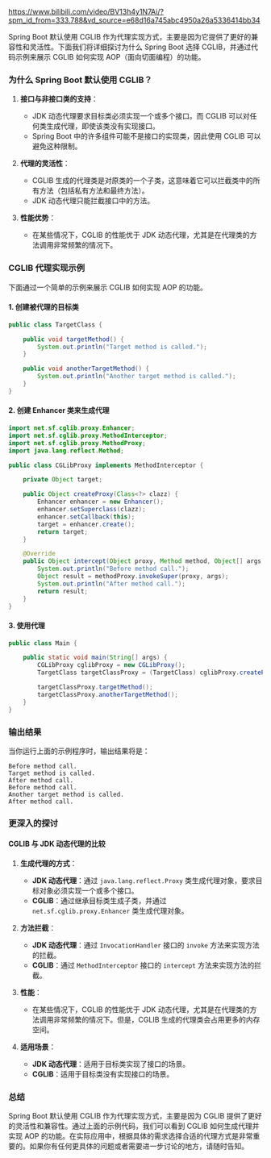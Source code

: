 https://www.bilibili.com/video/BV13h4y1N7Ai/?spm_id_from=333.788&vd_source=e68d16a745abc4950a26a5336414bb34

Spring Boot 默认使用 CGLIB 作为代理实现方式，主要是因为它提供了更好的兼容性和灵活性。下面我们将详细探讨为什么 Spring Boot 选择 CGLIB，并通过代码示例来展示 CGLIB 如何实现 AOP（面向切面编程）的功能。

### 为什么 Spring Boot 默认使用 CGLIB？

1. **接口与非接口类的支持**：

   - JDK 动态代理要求目标类必须实现一个或多个接口。而 CGLIB 可以对任何类生成代理，即使该类没有实现接口。
   - Spring Boot 中的许多组件可能不是接口的实现类，因此使用 CGLIB 可以避免这种限制。

2. **代理的灵活性**：

   - CGLIB 生成的代理类是对原类的一个子类，这意味着它可以拦截类中的所有方法（包括私有方法和最终方法）。
   - JDK 动态代理只能拦截接口中的方法。

3. **性能优势**：
   - 在某些情况下，CGLIB 的性能优于 JDK 动态代理，尤其是在代理类的方法调用非常频繁的情况下。

### CGLIB 代理实现示例

下面通过一个简单的示例来展示 CGLIB 如何实现 AOP 的功能。

#### 1. 创建被代理的目标类

```java
public class TargetClass {

    public void targetMethod() {
        System.out.println("Target method is called.");
    }

    public void anotherTargetMethod() {
        System.out.println("Another target method is called.");
    }
}
```

#### 2. 创建 Enhancer 类来生成代理

```java
import net.sf.cglib.proxy.Enhancer;
import net.sf.cglib.proxy.MethodInterceptor;
import net.sf.cglib.proxy.MethodProxy;
import java.lang.reflect.Method;

public class CGLibProxy implements MethodInterceptor {

    private Object target;

    public Object createProxy(Class<?> clazz) {
        Enhancer enhancer = new Enhancer();
        enhancer.setSuperclass(clazz);
        enhancer.setCallback(this);
        target = enhancer.create();
        return target;
    }

    @Override
    public Object intercept(Object proxy, Method method, Object[] args, MethodProxy methodProxy) throws Throwable {
        System.out.println("Before method call.");
        Object result = methodProxy.invokeSuper(proxy, args);
        System.out.println("After method call.");
        return result;
    }
}
```

#### 3. 使用代理

```java
public class Main {

    public static void main(String[] args) {
        CGLibProxy cglibProxy = new CGLibProxy();
        TargetClass targetClassProxy = (TargetClass) cglibProxy.createProxy(TargetClass.class);

        targetClassProxy.targetMethod();
        targetClassProxy.anotherTargetMethod();
    }
}
```

### 输出结果

当你运行上面的示例程序时，输出结果将是：

```
Before method call.
Target method is called.
After method call.
Before method call.
Another target method is called.
After method call.
```

### 更深入的探讨

#### CGLIB 与 JDK 动态代理的比较

1. **生成代理的方式**：

   - **JDK 动态代理**：通过 `java.lang.reflect.Proxy` 类生成代理对象，要求目标对象必须实现一个或多个接口。
   - **CGLIB**：通过继承目标类生成子类，并通过 `net.sf.cglib.proxy.Enhancer` 类生成代理对象。

2. **方法拦截**：

   - **JDK 动态代理**：通过 `InvocationHandler` 接口的 `invoke` 方法来实现方法的拦截。
   - **CGLIB**：通过 `MethodInterceptor` 接口的 `intercept` 方法来实现方法的拦截。

3. **性能**：

   - 在某些情况下，CGLIB 的性能优于 JDK 动态代理，尤其是在代理类的方法调用非常频繁的情况下。但是，CGLIB 生成的代理类会占用更多的内存空间。

4. **适用场景**：
   - **JDK 动态代理**：适用于目标类实现了接口的场景。
   - **CGLIB**：适用于目标类没有实现接口的场景。

### 总结

Spring Boot 默认使用 CGLIB 作为代理实现方式，主要是因为 CGLIB 提供了更好的灵活性和兼容性。通过上面的示例代码，我们可以看到 CGLIB 如何生成代理并实现 AOP 的功能。在实际应用中，根据具体的需求选择合适的代理方式是非常重要的。如果你有任何更具体的问题或者需要进一步讨论的地方，请随时告知。
